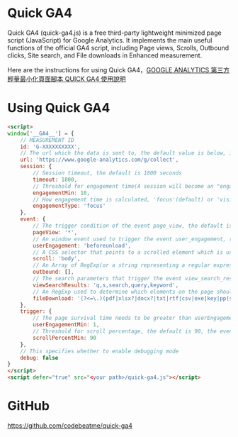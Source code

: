 # Quick GA4
Quick GA4 (quick-ga4.js) is a free third-party lightweight minimized page script (JavaScript) for Google Analytics. It implements the main useful functions of the official GA4 script, including Page views, Scrolls, Outbound clicks, Site search, and File downloads in Enhanced measurement.

Here are the instructions for using Quick GA4，[GOOGLE ANALYTICS 第三方輕量最小化頁面腳本 QUICK GA4 使用說明](https://learnscript.net/zh-hant/google-analytics/toolkits/quick-ga4/)

# Using Quick GA4

```html
<script>
window['__GA4__'] = {
    // MEASUREMENT ID
    id: 'G-XXXXXXXXXX',
    // The url which the data is sent to, the default value is below, if you want, you can set up a proxy url
    url: 'https://www.google-analytics.com/g/collect',
    session: {
        // Session timeout, the default is 1800 seconds
        timeout: 1800,
        // Threshold for engagement time(A session will become an "engaged session"), the default is 10 seconds
        engagementMin: 10,
        // How engagement time is calculated, 'focus'(default) or 'visible'
        engagementType: 'focus'
    },
    event: {
        // The trigger condition of the event page_view, the default is '*'(page_view will always be triggered).
        pageView: '*',
        // An window event used to trigger the event user_engagement, the default is 'beforeunload'.
        userEngagement: 'beforeunload',
        // A CSS selector that points to a scrolled element which is used to determine whether the event scroll will be triggered, the default is 'body', set to null to disable the event scroll.
        scroll: 'body',
        // An Array of RegExp(or a string representing a regular expression) used to exclude domains, links containing these domains won't trigger the event outbound click, the default is [], set to null to disable the event outbound.
        outbound: [],
        // The search parameters that trigger the event view_search_results, the default is 'q,s,search,query,keyword', you can add additional search parameters by &(like 'q,s&name,age'), set to null to disable the event view_search_results.
        viewSearchResults: 'q,s,search,query,keyword',
        // An RegExp used to determine which elements on the page should be considered links to download archives, the default value is below, set to null to disable the event file_download.
        fileDownload: '(?<=\.)(pdf|xlsx?|docx?|txt|rtf|csv|exe|key|pp(s|t|tx)|7z|pkg|rar|gz|zip|avi|mov|mp4|mpe?g|wmv|midi?|mp3|wav|wma)$',
    },
    trigger: {
        // The page survival time needs to be greater than userEngagementMin(Seconds), otherwise, the event user_engagement will not be triggered.
        userEngagementMin: 1,
        // Threshold for scroll percentage, the default is 90, the event scroll will be triggered if the percentage is greater than or equal to scrollPercentMin.
        scrollPercentMin: 90
    },
    // This specifies whether to enable debugging mode
    debug: false
}
</script>
<script defer="true" src="<your path>/quick-ga4.js"></script>
```

# GitHub
https://github.com/codebeatme/quick-ga4
